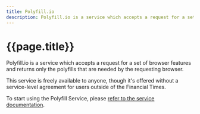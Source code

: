 ```yaml
---
title: Polyfill.io
description: Polyfill.io is a service which accepts a request for a set of browser features and returns only the polyfills that are needed by the requesting browser.
---
```



# {{page.title}}

Polyfill.io is a service which accepts a request for a set of browser features and returns only the polyfills that are needed by the requesting browser.

This service is freely available to anyone, though it's offered without a service-level agreement for users outside of the Financial Times.

To start using the Polyfill Service, please [refer to the service documentation](https://polyfill.io/).
